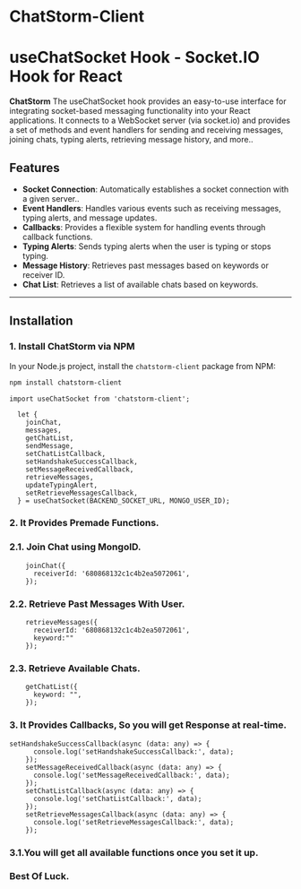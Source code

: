 
# ChatStorm-Client

# useChatSocket Hook - Socket.IO Hook for React

**ChatStorm** The useChatSocket hook provides an easy-to-use interface for integrating socket-based messaging functionality into your React applications. It connects to a WebSocket server (via socket.io) and provides a set of methods and event handlers for sending and receiving messages, joining chats, typing alerts, retrieving message history, and more..

## Features
- **Socket Connection**: Automatically establishes a socket connection with a given server..
- **Event Handlers**: Handles various events such as receiving messages, typing alerts, and message updates.
- **Callbacks**:  Provides a flexible system for handling events through callback functions.
- **Typing Alerts**: Sends typing alerts when the user is typing or stops typing.
- **Message History**: Retrieves past messages based on keywords or receiver ID.
- **Chat List**: Retrieves a list of available chats based on keywords.

---

## Installation

### 1. Install ChatStorm via NPM

In your Node.js project, install the `chatstorm-client` package from NPM:

```bash
npm install chatstorm-client
```

```
import useChatSocket from 'chatstorm-client';

```

```
  let {
    joinChat,
    messages,
    getChatList,
    sendMessage,
    setChatListCallback,
    setHandshakeSuccessCallback,
    setMessageReceivedCallback,
    retrieveMessages,
    updateTypingAlert,
    setRetrieveMessagesCallback,
  } = useChatSocket(BACKEND_SOCKET_URL, MONGO_USER_ID);
```

### 2. It Provides Premade Functions.

### 2.1. Join Chat using MongoID.

```
    joinChat({
      receiverId: '680868132c1c4b2ea5072061',
    });
```

### 2.2. Retrieve  Past Messages With User.

```
    retrieveMessages({
      receiverId: '680868132c1c4b2ea5072061',
      keyword:""
    });
```

### 2.3. Retrieve Available Chats.

```
    getChatList({
      keyword: "",
    });
```

### 3. It Provides Callbacks, So you will get Response at real-time.

```
setHandshakeSuccessCallback(async (data: any) => {
      console.log('setHandshakeSuccessCallback:', data);
    });
    setMessageReceivedCallback(async (data: any) => {
      console.log('setMessageReceivedCallback:', data);
    });
    setChatListCallback(async (data: any) => {
      console.log('setChatListCallback:', data);
    });
    setRetrieveMessagesCallback(async (data: any) => {
      console.log('setRetrieveMessagesCallback:', data);
    });
```



### 3.1.You will get all available functions once you set it up.



###  Best Of Luck.
